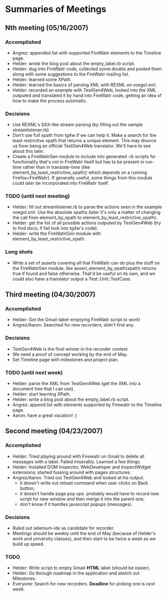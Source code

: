 # Summaries of Meetings #

## Nth meeting (05/16/2007) ##

### Accomplished ###

  * Angrez: appended list with supported FireWatir elements to the Timeline page.
  * Helder: wrote the blog post about the empty\_label.rb script.
  * Helder: dug into FireWatir code, collected some doubts and posted them along with some suggestions to the FireWatir mailing list.
  * Helder: learned some XPath.
  * Helder: learned the basics of parsing XML with REXML on voegol.xml.
  * Helder: recorded an example with TestGen4Web, looked into the XML outputed and translated it by hand into FireWatir code, getting an idea of how to make the process automatic.

### Decisions ###
  * Use REXML's SAX-like stream parsing (by filling out the sample streamlistener.rb).
  * Don't use full xpath from tg4w if we can help it. Make a search for the least restrictive xpath that returns a unique element. This may divorce us from being an official TestGen4Web translator. We'll have to see about this later.
  * Create a FireWatirGen module to include into generated .rb scripts for functionality that's not in FireWatir itself but has to be present in run-time rather than in translate-time (like element\_by\_least\_restrictive\_xpath() which depends on a running Firefox+FireWatir). If generally useful, some things from this module could later be incorporated into FireWatir itself.

### TODO (until next meeting) ###
  * Helder: fill out streamlistener.rb to parse the actions seen in the example voegol.xml. Use the absolute xpaths (later it's only a matter of changing the call from element\_by\_xpath to element\_by\_least\_restrictive\_xpath).
  * Helder: get the list of all possible actions outputed by TestGen4Web (try to find docs; if fail look into tg4w's code).
  * Helder: write the FireWatirGen module with element\_by\_least\_restrictive\_xpath.

### Long shots ###
  * Write a set of asserts covering all that FireWatir can do plus the stuff on the FireWatirGen module, like assert\_element\_by\_xpath(xpath) returns true if found and false otherwise. That'd be useful on its own, and we could also have a translator output a Test::Unit::TestCase.

## Third meeting (04/30/2007) ##

### Accomplished ###

  * Helder: Got the Gmail-label-emptying FireWatir script to work!
  * Angrez/Aaron: Searched for new recorders; didn't find any.

### Decisions ###

  * TestGen4Web is the final winner in the recorder contest.
  * We need a proof of concept working by the end of May.
  * Set Timeline page with milestones and project plan.

### TODO (until next week) ###

  * Helder: parse the XML from TestGen4Web (get the XML into a document tree that I can use).
  * Helder: start learning XPath.
  * Helder: write a blog post about the empty\_label.rb script.
  * Angrez: append list with elements supported by Firewatir to the Timeline page.
  * Aaron: have a great vacation! ;)

## Second meeting (04/23/2007) ##

### Accomplished ###

  * Helder: Tried playing around with Firewatir on Gmail to delete all messages with a label. Failed miserably. Learned a few things.
  * Helder: Installed DOM Inspector, WebDeveloper and InspectWidget extensions; started fussing around with pages structures.
  * Angrez/Aaron: Tried out TestGen4Web and looked at his output.
    * it doesn't write out reload command when user clicks on Back button;
    * it doesn't handle page pop ups. probably would have to record new script for new window and then merge it into the parent one;
    * don't know if it handles javascript popups (messages).

### Decisions ###

  * Ruled out selenium-ide as candidate for recorder.
  * Meetings should be weekly until the end of May (because of Helder's work and university classes), and then start to be twice a week as we build up speed.

### TODO ###

  * Helder: Write script to empty Gmail-**HTML** label (should be easier).
  * Helder: Go through roadmap in the application and sketch out Milestones.
  * Everyone: Search for new recorders. **Deadline** for picking one is _next week_.








